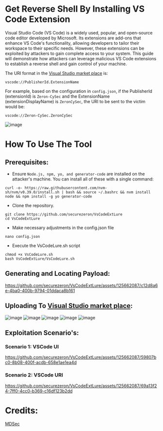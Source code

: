 # Get Reverse Shell By Installing VS Code Extension

Visual Studio Code (VS Code) is a widely used, popular, and open-source code editor developed by Microsoft. Its extensions are add-ons that enhance VS Code's functionality, allowing developers to tailor their workspace to their specific needs. However, these extensions can be exploited by attackers to gain complete access to your system. This guide will demonstrate how attackers can leverage malicious VS Code extensions to establish a reverse shell and gain control of your machine.

The URI format in the [Visual Studio market place](https://marketplace.visualstudio.com/) is: 
```
vscode://PublisherId.ExtensionName
```

For example, based on the configuration in `config.json`, if the PublisherId (extensionId) is `Zeron-CySec` and the ExtensionName (extensionDisplayName) is `ZeronCySec`, the URI to be sent to the victim would be:
```
vscode://Zeron-CySec.ZeronCySec
```
![image](https://github.com/securezeron/VsCodeExtLure/assets/125662087/076b8bde-cd1c-416f-92a7-4a1808044a0c)


# How To Use The Tool
## Prerequisites:

- Ensure `Node.js, npm, yo, and generator-code` are installed on the attacker's machine. You can install all of these with a single command:
```
curl -o- https://raw.githubusercontent.com/nvm-sh/nvm/v0.39.0/install.sh | bash && source ~/.bashrc && nvm install node && npm install -g yo generator-code
```
- Clone the repository.
```
git clone https://github.com/securezeron/VsCodeExtLure
cd VsCodeExtLure
```
- Make necessary adjustments in the config.json file
```
nano config.json
```
- Execute the VsCodeLure.sh script
```
chmod +x VsCodeLure.sh
bash VsCodeExtLure/VsCodeLure.sh
```
## Generating and Locating Payload: 
https://github.com/securezeron/VsCodeExtLure/assets/125662087/c12d8a6e-4ba0-400b-9794-01ddaca8b161

## Uploading To [Visual Studio market place](https://marketplace.visualstudio.com/):
![image](https://github.com/securezeron/VsCodeExtLure/assets/125662087/56d4c36e-173e-4b42-aac9-5249809a3f6e)
![image](https://github.com/securezeron/VsCodeExtLure/assets/125662087/bd47490b-6f79-4138-9faf-940b432f26ec)
![image](https://github.com/securezeron/VsCodeExtLure/assets/125662087/4ff7875e-bf3e-4f32-9dc5-83531cd48d4b)
![image](https://github.com/securezeron/VsCodeExtLure/assets/125662087/03b1c132-1ca0-499b-a11e-c93f46546cb8)
![image](https://github.com/securezeron/VsCodeExtLure/assets/125662087/54845608-45c8-4560-ac20-2896758e2386)

## Exploitation Scenario's:
### Scenario 1: VSCode UI
https://github.com/securezeron/VsCodeExtLure/assets/125662087/59807bc0-8b08-400f-acdb-658e1ae1ea4d

### Scenario 2: VSCode URI
https://github.com/securezeron/VsCodeExtLure/assets/125662087/69a13f24-7ff0-4cc0-b369-c16df123b2dd

# Credits:
[MDSec](https://www.mdsec.co.uk/2023/08/leveraging-vscode-extensions-for-initial-access/) 
